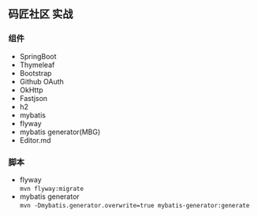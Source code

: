 ## 码匠社区 实战

### 组件
* SpringBoot  
* Thymeleaf  
* Bootstrap  
* Github OAuth  
* OkHttp  
* Fastjson  
* h2
* mybatis
* flyway
* mybatis generator(MBG)
* Editor.md
### 脚本
* flyway  
`mvn flyway:migrate`
* mybatis generator  
`mvn -Dmybatis.generator.overwrite=true mybatis-generator:generate`